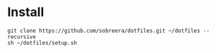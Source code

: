 # Install

```:sh
git clone https://github.com/sobreera/dotfiles.git ~/dotfiles --recursive
sh ~/dotfiles/setup.sh
```
